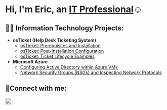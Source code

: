 <h1>Hi, I'm Eric, an <a href="https://linkedin.com/in/JaneDoe">IT Professional</a>☺</h1>

<h2>👨‍💻 Information Technology Projects:</h2>

- <b>osTicket (Help Desk Ticketing System)</b>
  - [osTicket: Prerequisites and Installation](https://github.com/ericmhart/osticket-prereqs)
  - [osTicket: Post-Installation Configuration](https://github.com/ericmhart/post-install-config)
  - [osTicket: Ticket Lifecycle Examples](https://github.com/ericmhart/ticket-lifecycle)
- <b>Microsoft Azure</b>
  - [Configuring Active Directory within Azure VMs](https://github.com/ericmhart/configure-ad)
  - [Network Security Groups (NSGs) and Inspecting Network Protocols](https://github.com/ericmhart/azure-network-protocols)

<h2>🤳Connect with me:</h2>

[<img align="left" alt="Josh | LinkedIn" width="22px" src="https://cdn.jsdelivr.net/npm/simple-icons@v3/icons/linkedin.svg" />][linkedin]

[linkedin]: https://www.linkedin.com/in/eric-mhart/
